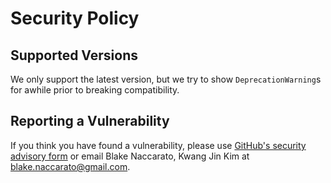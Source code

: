 # Security Policy

## Supported Versions

We only support the latest version, but we try to show `DeprecationWarning`s for awhile prior to breaking compatibility.

## Reporting a Vulnerability

If you think you have found a vulnerability, please use [GitHub's security advisory form](<https://github.com/softboiler/context_models/security/advisories/new>) or email Blake Naccarato, Kwang Jin Kim at <blake.naccarato@gmail.com>.
